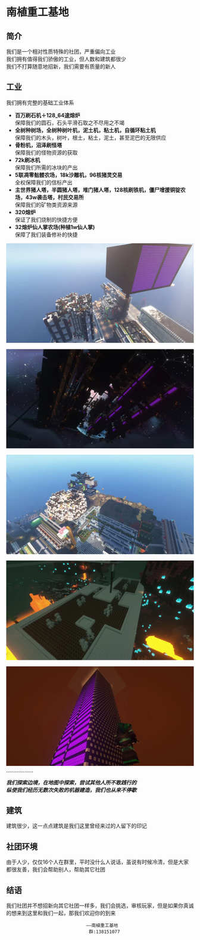 # 南植重工基地

## 简介
我们是一个相对性质特殊的社团，严重偏向工业  
我们拥有值得我们骄傲的工业，但人数和建筑都很少  
我们不打算随意地招新，我们需要有质量的新人  

## 工业
我们拥有完整的基础工业体系  
- **百万刷石机＋128_64速熔炉**  
保障我们的圆石，石头平滑石取之不尽用之不竭  
- **全树种树场，全树种树叶机，泥土机，粘土机，自循环粘土机**  
保障我们的木头，树叶，根土，粘土，泥土，甚至泥巴的无限供应
- **骨粉机，沼泽刷怪塔**  
保障我们的怪物资源的获取  
- **72k刷冰机**  
保障我们所需的冰块的产出
- **5联凋零骷髅农场，18k沙雕机，96核猪灵交易**  
全权保障我们的信标产出
- **主世界猪人塔，半圆猪人塔，堆门猪人塔，128核刷铁机，僵尸增援铜锭农场，43w袭击塔，村民交易所**  
保障我们的矿物类资源来源
- **320熔炉**  
保证了我们烧制的快捷方便
- **32熔炉仙人掌农场(种植1w仙人掌)**  
保障了我们装备修补的快捷

![](./picture/nzzgjd1.webp)

![](./picture/nzzgjd2.webp)

![](./picture/nzzgjd3.webp)

![](./picture/nzzgjd4.webp)

![](./picture/nzzgjd5.webp)
………………

***我们探索边境，在地图中探索，尝试其他人所不敢践行的***  
***纵使我们经历无数次失败的机器建造，我们也从来不停歇***

## 建筑
建筑很少，这一点点建筑是我们这里曾经来过的人留下的印记

## 社团环境
由于人少，仅仅16个人在群里，平时没什么人说话，虽说有时候冷清，但是大家都很友善，我们会帮助别人，帮助其它社团

## 结语
我们社团并不想招新向其它社团一样多，我们会挑选，审核玩家，但是如果你真诚的想来到这里和我们一起，那我们欢迎你的到来
    
                                  ——南植重工基地
                                   群:138151077


